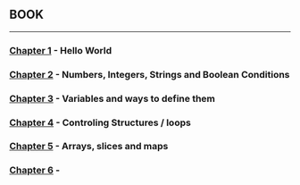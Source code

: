 ## BOOK 

---
### [Chapter 1](/ch1/main.go) - Hello World
### [Chapter 2](/ch2/main.go) - Numbers, Integers, Strings and Boolean Conditions
### [Chapter 3](/ch3/main.go) - Variables and ways to define them
### [Chapter 4](/ch4/main.go) - Controling Structures / loops
### [Chapter 5](/ch5/main.go) - Arrays, slices and maps
### [Chapter 6](/ch6/main.go) - 